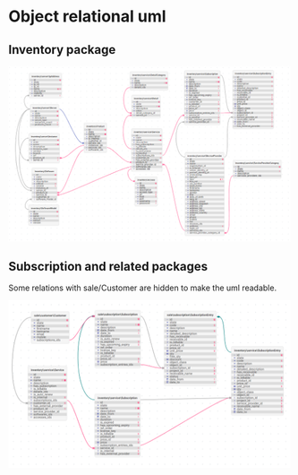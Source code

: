 # Object relational uml

## Inventory package

![Inventory models relations](../../assets/img/uml/inventory/object-relational/package.png)

## Subscription and related packages

Some relations with sale/Customer are hidden to make the uml readable.

![Subscription models relations with sale packages models](../../assets/img/uml/inventory/object-relational/subscription.png)
